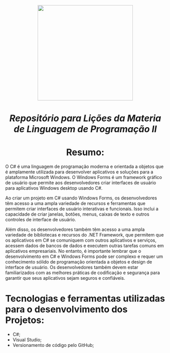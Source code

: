 
<p align="center">
<img src="https://user-images.githubusercontent.com/99259327/187318644-d6e53541-e582-4f90-81be-aa24393a72b3.png" width="300" />
<p>

# <h1 align="center"> *Repositório para Lições da Materia de Linguagem de Programação II* </h1>
# <h1 align="center"> Resumo:

<p text-align: justify>

  <p>
	O C# é uma linguagem de programação moderna e orientada a objetos que é amplamente utilizada para desenvolver aplicativos e soluções para a plataforma Microsoft Windows. O Windows Forms é um framework gráfico de usuário que permite aos desenvolvedores criar interfaces de usuário para aplicativos Windows desktop usando C#.
  <p>
  Ao criar um projeto em C# usando Windows Forms, os desenvolvedores têm acesso a uma ampla variedade de recursos e ferramentas que permitem criar interfaces de usuário interativas e funcionais. Isso inclui a capacidade de criar janelas, botões, menus, caixas de texto e outros controles de interface de usuário.
  <p>
  Além disso, os desenvolvedores também têm acesso a uma ampla variedade de bibliotecas e recursos do .NET Framework, que permitem que os aplicativos em C# se comuniquem com outros aplicativos e serviços, acessem dados de bancos de dados e executem outras tarefas comuns em aplicativos empresariais.
  No entanto, é importante lembrar que o desenvolvimento em C# e Windows Forms pode ser complexo e requer um conhecimento sólido de programação orientada a objetos e design de interface de usuário. Os desenvolvedores também devem estar familiarizados com as melhores práticas de codificação e segurança para garantir que seus aplicativos sejam seguros e confiáveis.
	<p>
<p>

# Tecnologias e ferramentas utilizadas para o desenvolvimento dos Projetos:
- C#;
- Visual Studio;
- Versionamento de código pelo GitHub;
